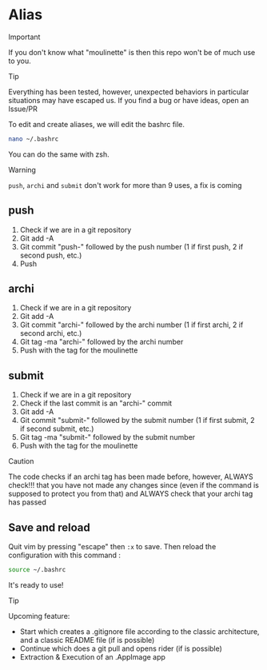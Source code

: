 # Alias
> [!IMPORTANT]
> If you don't know what "moulinette" is then this repo won't be of much use to you.

> [!TIP]
> Everything has been tested, however, unexpected behaviors in particular situations may have escaped us.
> If you find a bug or have ideas, open an Issue/PR


To edit and create aliases, we will edit the bashrc file. 
```bash
nano ~/.bashrc
```
You can do the same with zsh.

> [!WARNING]
`push`, `archi` and `submit` don't work for more than 9 uses, a fix is ​​coming

## push

1. Check if we are in a git repository
2. Git add -A
3. Git commit "push-" followed by the push number (1 if first push, 2 if second push, etc.)
4. Push

## archi

1. Check if we are in a git repository
2. Git add -A
3. Git commit "archi-" followed by the archi number (1 if first archi, 2 if second archi, etc.)
4. Git tag -ma "archi-" followed by the archi number
5. Push with the tag for the moulinette

## submit

1. Check if we are in a git repository
2. Check if the last commit is an "archi-" commit
3. Git add -A
4. Git commit "submit-" followed by the submit number (1 if first submit, 2 if second submit, etc.)
5. Git tag -ma "submit-" followed by the submit number
6. Push with the tag for the moulinette

> [!CAUTION]
> The code checks if an archi tag has been made before, however, ALWAYS check!!! that you have not made any changes since (even if the command is supposed to protect you from that) and ALWAYS check that your archi tag has passed


## Save and reload

Quit vim by pressing "escape" then `:x` to save. 
Then reload the configuration with this command : 
```bash
source ~/.bashrc
```

It's ready to use! 

> [!TIP]
> Upcoming feature:
> - Start which creates a .gitignore file according to the classic architecture, and a classic README file (if is possible)
> - Continue which does a git pull and opens rider (if is possible)
> - Extraction & Execution of an .AppImage app

